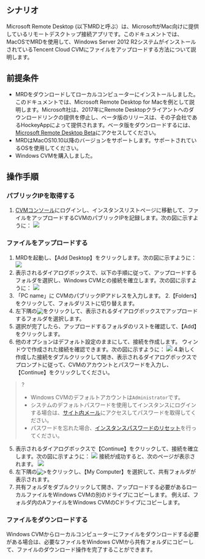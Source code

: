 ## シナリオ
Microsoft Remote Desktop (以下MRDと呼ぶ）は、MicrosoftがMac向けに提供しているリモートデスクトップ接続アプリです。このドキュメントでは、MacOSでMRDを使用して、Windows Server 2012 R2システムがインストールされているTencent Cloud CVMにファイルをアップロードする方法について説明します。 

## 前提条件
- MRDをダウンロードしてローカルコンピューターにインストールしました。このドキュメントでは、Microsoft Remote Desktop for Macを例として説明します。Microsoft社は、2017年にRemote Desktopクライアントへのダウンロードリンクの提供を停止し、ベータ版のリリースは、その子会社であるHockeyAppによって提供されます。ベータ版をダウンロードするには、[Microsoft Remote Desktop Beta](https://install.appcenter.ms/orgs/rdmacios-k2vy/apps/microsoft-remote-desktop-for-mac/distribution_groups/all-users-of-microsoft-remote-desktop-for-mac)にアクセスしてください。
- MRDはMacOS10.10以降のバージョンをサポートします。サポートされているOSを使用してください。
- Windows CVMを購入しました。

## 操作手順
### パブリックIPを取得する
1. [CVMコンソール](https://console.cloud.tencent.com/cvm/index)にログインし、インスタンスリストページに移動して、ファイルをアップロードするCVMのパブリックIPを記録します。次の図に示すように：
![](https://main.qcloudimg.com/raw/59ce52615c467ad80bc4220425bf2b80.png)

### ファイルをアップロードする
1. MRDを起動し、【Add Desktop】をクリックします。次の図に示すように：
![](https://main.qcloudimg.com/raw/e69528d10e9a17dfa26119a090766c49.png)
2. 表示されるダイアログボックスで、以下の手順に従って、アップロードするフォルダを選択し、Windows CVMとの接続を確立します。次の図に示すように：
![](https://main.qcloudimg.com/raw/fc241ce8e4744bde57476ea823fcef72.png)
  1. 「PC name」に CVMのパブリックIPアドレスを入力します。
  2.【Folders】をクリックして、フォルダリストに切り替えます。
  3. 左下隅の<img src="https://main.qcloudimg.com/raw/89e7a3ff040849307cd1eb8bd878a2db.png" style="margin:-3px 0px">をクリックして、表示されるダイアログボックスでアップロードするフォルダを選択します。
  4. 選択が完了したら、アップロードするフォルダのリストを確認して、【Add】をクリックします。
  5. 他のオプションはデフォルト設定のままにして、接続を作成します。
ウィンドウで作成された接続を確認できます。次の図に示すように：
![](https://main.qcloudimg.com/raw/1c0eff28aa68a7f02e8f295917bb603b.png)
4.新しく作成した接続をダブルクリックして開き、表示されるダイアログボックスでプロンプトに従って、CVMのアカウントとパスワードを入力し、【Continue】をクリックしてください。
>?
>- Windows CVMのデフォルトアカウントは`Administrator`です。
>- システムのデフォルトパスワードを使用してインスタンスにログインする場合は、[サイト内メール](https://console.cloud.tencent.com/message)にアクセスしてパスワードを取得してください。
>- パスワードを忘れた場合、[インスタンスパスワードのリセット](https://intl.cloud.tencent.com/document/product/213/16566)を行ってください。
>
5. 表示されるダイアログボックスで【Continue】をクリックして、接続を確立します。次の図に示すように：
![](https://main.qcloudimg.com/raw/61b3d9566365183fcc1d92c2f6bc2e7b.png)
接続が成功すると、次のページが表示されます。
![](https://main.qcloudimg.com/raw/5a524210acd13624af7263b6de3aea54.png)
6. 左下隅の<img src="https://main.qcloudimg.com/raw/87d894e564b7e837d9f478298cf2e292.png" style="margin:-3px 0px">>をクリックし、【My Computer】を選択して、共有フォルダが表示されます。
8. 共有フォルダをダブルクリックして開き、アップロードする必要があるローカルファイルをWindows CVMの別のドライブにコピーします。
例えば、フォルダ内のAファイルをWindows CVMのCドライブにコピーします。

### ファイルをダウンロードする
Windows CVMからローカルコンピューターにファイルをダウンロードする必要がある場合は、必要なファイルをWindows CVMから共有フォルダにコピーして、ファイルのダウンロード操作を完了することができ​ます。 


